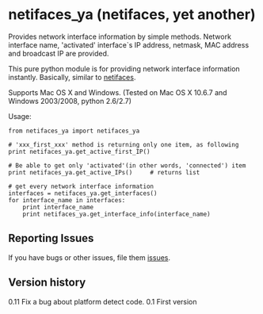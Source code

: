 netifaces_ya (netifaces, yet another)
====

Provides network interface information by simple methods.
Network interface name, 'activated' interface`s IP address, netmask, MAC address and broadcast IP are provided. 

This pure python module is for providing network interface information instantly.
Basically, similar to [netifaces](http://pypi.python.org/pypi/netifaces).


Supports Mac OS X and Windows.
(Tested on Mac OS X 10.6.7 and Windows 2003/2008, python 2.6/2.7)


Usage:

    from netifaces_ya import netifaces_ya

    # 'xxx_first_xxx' method is returning only one item, as following
    print netifaces_ya.get_active_first_IP()

    # Be able to get only 'activated'(in other words, 'connected') item
    print netifaces_ya.get_active_IPs()     # returns list
 
    # get every network interface information
    interfaces = netifaces_ya.get_interfaces()
    for interface_name in interfaces:
        print interface_name
        print netifaces_ya.get_interface_info(interface_name)


Reporting Issues
--------

If you have bugs or other issues, file them [issues](https://github.com/kenial/netifaces_ya/issues).


Version history
--------
0.11 Fix a bug about platform detect code.
0.1 First version